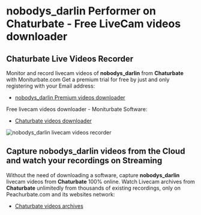 # nobodys_darlin Performer on Chaturbate - Free LiveCam videos downloader

## Chaturbate Live Videos Recorder

Monitor and record livecam videos of **nobodys_darlin** from **Chaturbate** with Moniturbate.com
Get a premium trial for free by just and only registering with your Email address:
* [nobodys_darlin Premium videos downloader](https://moniturbate.com/request-demo-licence-key.html)

Free livecam videos downloader - Moniturbate Software:
* [Chaturbate videos downloader](https://moniturbate.com/moniturbate-download-software.html)

![nobodys_darlin livecam videos recorder](https://peachurnet.com/templates/moniturbate-software.png)


## Capture nobodys_darlin videos from the Cloud and watch your recordings on Streaming

Without the need of downloading a software, capture **nobodys_darlin** livecam videos from **Chaturbate** 100% online.
Watch Livecam archives from **Chaturbate** unlimitedly from thousands of existing recordings, only on Peachurbate.com and its websites network:
* [Chaturbate videos archives](https://peachurnet.com/)